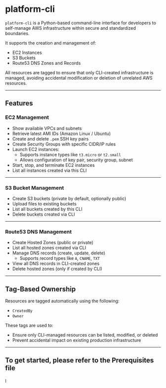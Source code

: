 # platform-cli

`platform-cli` is a Python-based command-line interface for developers to self-manage AWS infrastructure within secure and standardized boundaries.

It supports the creation and management of:

- EC2 Instances
- S3 Buckets
- Route53 DNS Zones and Records

All resources are tagged to ensure that only CLI-created infrastructure is managed, avoiding accidental modification or deletion of unrelated AWS resources.

---

## Features

### EC2 Management

- Show available VPCs and subnets
- Retrieve latest AMI IDs (Amazon Linux / Ubuntu)
- Create and delete `.pem` SSH key pairs
- Create Security Groups with specific CIDR/IP rules
- Launch EC2 instances:
  - Supports instance types like `t3.micro` or `t2.small`
  - Allows configuration of key pair, security group, subnet
- Start, stop, and terminate EC2 instances
- List all instances created via this CLI

---

### S3 Bucket Management

- Create S3 buckets (private by default, optionally public)
- Upload files to existing buckets
- List all buckets created by this CLI
- Delete buckets created via CLI

---

### Route53 DNS Management

- Create Hosted Zones (public or private)
- List all hosted zones created via CLI
- Manage DNS records (create, update, delete)
  - Supports record types like `A`, `CNAME`, `TXT`
- View all DNS records in CLI-created zones
- Delete hosted zones (only if created by CLI)

---

## Tag-Based Ownership

Resources are tagged automatically using the following:

- `CreatedBy`
- `Owner`

These tags are used to:

- Ensure only CLI-managed resources can be listed, modified, or deleted
- Prevent accidental impact on existing production infrastructure

---
## To get started, please refer to the Prerequisites file
ן
